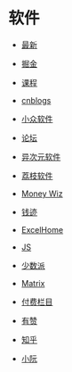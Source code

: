 # 软件


<div id = "首"></div>
<script src = "../js/首.js"></script>


* [最新](https://juejin.cn/?sort=newest)
* [掘金](https://juejin.cn/)
* [课程](https://juejin.cn/course)


* [cnblogs](https://www.cnblogs.com/)


* [小众软件](https://www.appinn.com/)
* [论坛](https://meta.appinn.net/)
* [异次元软件](https://www.iplaysoft.com/)
* [荔枝软件](https://www.lizhi.io/)


* [Money Wiz](https://www.wiz.money/zh)
* [钱迹](http://www.qianjiapp.com/)


* [ExcelHome](https://club.excelhome.net/forum.php?mod=guide&view=newthread&mobile=2)
* [JS](https://club.excelhome.net/forum.php?mod=forumdisplay&fid=194&mobile=2)


* [少数派](https://sspai.com/)
* [Matrix](https://sspai.com/matrix)
* [付费栏目](https://sspai.com/series)
* [有赞](https://shop11352888.m.youzan.com/v2/showcase/homepage)


* [知乎](https://www.zhihu.com/)


* [小阮](http://ruanyifeng.com/blog/)
